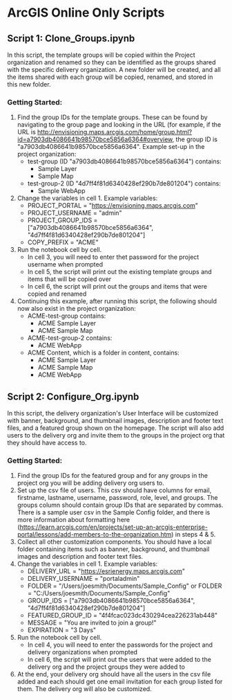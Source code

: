 # ArcGIS Online Only Scripts


## Script 1: Clone_Groups.ipynb
In this script, the template groups will be copied within the Project organization and renamed so they can be identified
as the groups shared with the specific delivery organization. A new folder will be created, and all the items shared with
each group will be copied, renamed, and stored in this new folder.

### Getting Started:
1. Find the group IDs for the template groups. These can be found by navigating to the group page and looking in the URL (for example, if the URL is http://envisioning.maps.arcgis.com/home/group.html?id=a7903db4086641b98570bce5856a6364#overview, the group ID is "a7903db4086641b98570bce5856a6364". Example set-up in the project organization:
    - test-group (ID "a7903db4086641b98570bce5856a6364") contains:
        - Sample Layer
        - Sample Map
    - test-group-2 (ID "4d7ff4f81d6340428ef290b7de801204") contains:
        - Sample WebApp
2. Change the variables in cell 1. Example variables:
    - PROJECT_PORTAL = "https://envisioning.maps.arcgis.com"
    - PROJECT_USERNAME = "admin"
    - PROJECT_GROUP_IDS = ["a7903db4086641b98570bce5856a6364", "4d7ff4f81d6340428ef290b7de801204"]
    - COPY_PREFIX = "ACME"
3. Run the notebook cell by cell. 
    - In cell 3, you will need to enter thet password for the project username when prompted
    - In cell 5, the script will print out the existing template groups and items that will be copied over
    - In cell 6, the script will print out the groups and items that were copied and renamed
4. Continuing this example, after running this script, the following should now also exist in the project organization:
    - ACME-test-group contains:
        - ACME Sample Layer
        - ACME Sample Map
    - ACME-test-group-2 contains:
        - ACME WebApp
    - ACME Content, which is a folder in content, contains:
        - ACME Sample Layer
        - ACME Sample Map
        - ACME WebApp

## Script 2: Configure_Org.ipynb
In this script, the delivery organization's User Interface will be customized with banner, background, and thumbnail images, description and footer text files, and a featured group shown on the homepage. The script will also add users to the delivery org and invite them to the groups in the project org that they should have access to. 

### Getting Started:
1. Find the group IDs for the featured group and for any groups in the project org you will be adding delivery org users to.
2. Set up the csv file of users. This csv should have columns for email, firstname, lastname, username, password, role, level, and groups. The groups column should contain group IDs that are separated by commas. There is a sample user csv in the Sample Config folder, and there is more information about formatting here (https://learn.arcgis.com/en/projects/set-up-an-arcgis-enterprise-portal/lessons/add-members-to-the-organization.htm) in steps 4 & 5.
3. Collect all other customization components. You should have a local folder containing items such as banner, background, and thumbnail images and description and footer text files.
4. Change the variables in cell 1. Example variables:
    - DELIVERY_URL = "https://esrienergy.maps.arcgis.com"
    - DELIVERY_USERNAME = "portaladmin"
    - FOLDER = "/Users/joesmith/Documents/Sample_Config" or FOLDER = "C:/Users/joesmith/Documents/Sample_Config"
    - GROUP_IDS = ["a7903db4086641b98570bce5856a6364", "4d7ff4f81d6340428ef290b7de801204"]
    - FEATURED_GROUP_ID = "4f4fcac023dc430294cea226231ab448"
    - MESSAGE = "You are invited to join a group!"
    - EXPIRATION = "3 Days"
5. Run the notebook cell by cell.
    - In cell 4, you will need to enter the passwords for the project and delivery organizations when prompted
    - In cell 6, the script will print out the users that were added to the delivery org and the project groups they were added to
6. At the end, your delivery org should have all the users in the csv file added and each should get one email invitation for each group listed for them. The delivery org will also be customized.
